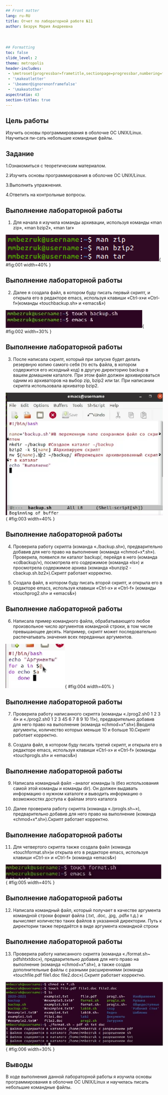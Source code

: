 ```yaml
---
## Front matter
lang: ru-RU
title: Отчет по лабораторной работе №11
author: Безрук Мария Андреевна

	

## Formatting
toc: false
slide_level: 2
theme: metropolis
header-includes: 
 - \metroset{progressbar=frametitle,sectionpage=progressbar,numbering=fraction}
 - '\makeatletter'
 - '\beamer@ignorenonframefalse'
 - '\makeatother'
aspectratio: 43
section-titles: true
---
```


## Цель работы

Изучить основы программирования в оболочке ОС UNIX/Linux. Научиться пи-сать небольшие командные файлы.

## Задание

1.Ознакомиться с теоретическим материалом.

2.Изучить основы программирования в оболочке ОС UNIX/Linux.

3.Выполнить упражнения.

4.Ответить на контрольные вопросы.

## Выполнение лабораторной работы

1) Для начала я изучила команды архивации, используя команды «man zip», «man bzip2», «man tar» 

![Команды архивации](image/1.png){ #fig:001 width=40% }

## Выполнение лабораторной работы

2) Далее я создала файл, в котором буду писать первый скрипт, и открыла его в редакторе emacs, используя клавиши «Ctrl-x»и «Ctrl-f»(команды «touchbackup.sh» и «emacs&»)

![Создание файла](image/5.png){ #fig:002 width=30% }

## Выполнение лабораторной работы

3) После написала скрипт, который при запуске будет делать резервную копию самого себя (то есть файла, в котором содержится его исходный код)  в другую  директорию backup в  вашем  домашнем  каталоге.  При этом файл должен архивироваться одним из архиваторов на выбор zip, bzip2  или tar. При  написании  скрипта  использовала архиватор bzip2.

![Первый скрипт](image/6.png){ #fig:003 width=40% }

## Выполнение лабораторной работы

4) Проверила  работу  скрипта (команда «./backup.sh»),  предварительно добавив  для  него  право  на  выполнение  (команда «chmod+x*.sh»). Проверила, появился ли каталог backup/, перейдя в него (команда «cdbackup/»),  посмотрела  его  содержимое  (команда «ls») и  просмотрела содержимое архива (команда «bunzip2 -cbackup.sh.bz2»).Скрипт работает корректно.

5) Создала файл, в котором буду писать второй скрипт, и открыла его в редакторе emacs, используя клавиши «Ctrl-x» и «Ctrl-f» (команды «touchprog2.sh» и «emacs&»)

## Выполнение лабораторной работы

6) Написала пример командного  файла, обрабатывающего любое произвольное число аргументов командной строки, в том числе превышающее десять. Например, скрипт  может  последовательно распечатывать значения всех переданных аргументов.

![Второй скрипт](image/10.png){ #fig:004 width=40% }

## Выполнение лабораторной работы

7) Проверила работу написанного скрипта (команды «./prog2.sh0 1 2 3 4» и «./prog2.sh0 1 2 3 45 6 7 8 9 10 11»), предварительно добавив для него право на выполнение (команда «chmod+x*.sh»).Вводила аргументы, количество которых меньше 10 и больше 10.Скрипт работает корректно.

8) Создала файл, в котором буду писать третий скрипт, и открыла его в редакторе emacs, используя клавиши «Ctrl-x» и «Ctrl-f» (команды «touchprogls.sh» и «emacs&»)

## Выполнение лабораторной работы

9) Написала командный  файл −аналог  команды ls (без  использования самой этой команды и команды dir). Он должен выдавать информацию о нужном каталоге и выводить информацию о возможностях доступа к файлам этого каталога

10) Далее проверила работу скрипта (команда «./progls.sh~»), предварительно  добавив  для  него  право  на  выполнение  (команда «chmod+x*.sh»).Скрипт работает корректно.

## Выполнение лабораторной работы

11) Для четвертого скрипта также создала файл (команда «touchformat.sh»)и открыла его в редакторе emacs, используя клавиши «Ctrl-x» и «Ctrl-f» (команда «emacs&») 

![Создание файла](image/15.png){ #fig:005 width=40% }

## Выполнение лабораторной работы

12) Написала командный  файл,  который  получает  в  качестве  аргумента командной строки формат файла (.txt, .doc, .jpg, .pdfи т.д.) и вычисляет количество таких файлов в указанной директории. Путь к директории также передаётся в виде аргумента командной строки

## Выполнение лабораторной работы

13) Проверила работу написанного скрипта (команда «./format.sh~ pdfshtxtdoc»), предварительно добавив для него право на выполнение (команда «chmod+x*.sh»), а также создав дополнительные файлы с разными расширениями (команда «touchfile.pdf file1.doc file2.doc»).Скрипт работает корректно.

![Проверка работы скрипта](image/17.png){ #fig:006 width=30% }



## Выводы

В ходе выполнения данной лабораторной работы я изучила основы программирования в оболочке ОС UNIX/Linux и научилась писать небольшие командные файлы.
